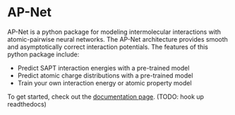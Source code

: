 # AP-Net

AP-Net is a python package for modeling intermolecular interactions with atomic-pairwise neural networks.
The AP-Net architecture provides smooth and asymptotically correct interaction potentials.
The features of this python package include:
* Predict SAPT interaction energies with a pre-trained model
* Predict atomic charge distributions with a pre-trained model
* Train your own interaction energy or atomic property model

To get started, check out the [documentation page](file:///Users/zachglick/gits/AP-Net-mp-temp/docs/build/html/index.html). (TODO: hook up readthedocs)
